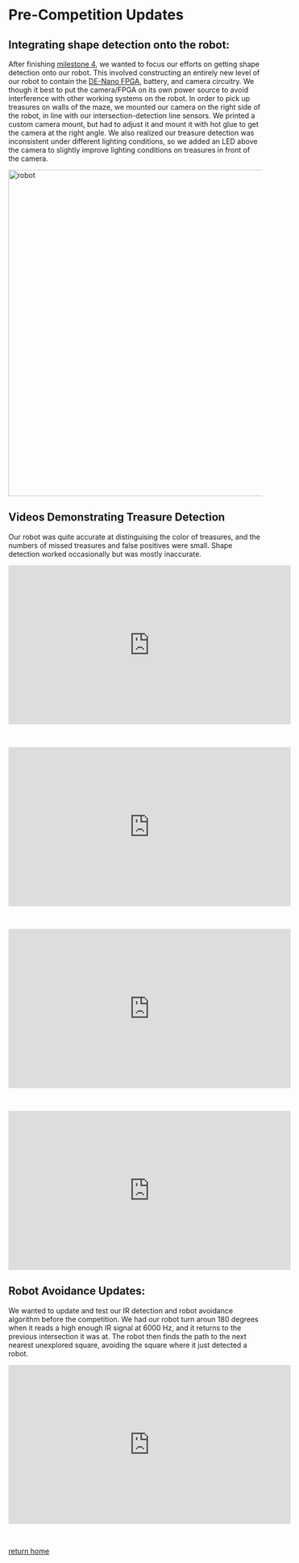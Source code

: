 # Pre-Competition Updates

## Integrating shape detection onto the robot:

After finishing [milestone 4](../Milestones/Milestone4.md), we wanted to focus our efforts on getting shape detection onto our robot. This involved constructing an entirely new level of our robot to contain the [DE-Nano FPGA](), battery, and camera circuitry. We though it best to put the camera/FPGA on its own power source to avoid interference with other working systems on the robot. In order to pick up treasures on walls of the maze, we mounted our camera on the right side of the robot, in line with our intersection-detection line sensors. We printed a custom camera mount, but had to adjust it and mount it with hot glue to get the camera at the right angle. We also realized our treasure detection was inconsistent under different lighting conditions, so we added an LED above the camera to slightly improve lighting conditions on treasures in front of the camera.

<img width="646" alt="robot" src="https://user-images.githubusercontent.com/12742304/49557189-d845ac00-f8d4-11e8-818d-6e9d9c53fe43.jpeg">

## Videos Demonstrating Treasure Detection
Our robot was quite accurate at distinguising the color of treasures, and the numbers of missed treasures and false positives were small. Shape detection worked occasionally but was mostly inaccurate. 

<iframe width="560" height="315" src="https://www.youtube.com/embed/HzJs7IEtQ9A" frameborder="0" allow="accelerometer; autoplay; encrypted-media; gyroscope; picture-in-picture" allowfullscreen></iframe>

&nbsp;

<iframe width="560" height="315" src="https://www.youtube.com/embed/Vtmck79LdVs" frameborder="0" allow="accelerometer; autoplay; encrypted-media; gyroscope; picture-in-picture" allowfullscreen></iframe>

&nbsp;

<iframe width="560" height="315" src="https://www.youtube.com/embed/Cj8_2oRjutA" frameborder="0" allow="accelerometer; autoplay; encrypted-media; gyroscope; picture-in-picture" allowfullscreen></iframe>

&nbsp;

<iframe width="560" height="315" src="https://www.youtube.com/embed/A5Kt-bS-FXg" frameborder="0" allow="accelerometer; autoplay; encrypted-media; gyroscope; picture-in-picture" allowfullscreen></iframe>

## Robot Avoidance Updates:

We wanted to update and test our IR detection and robot avoidance algorithm before the competition. We had our robot turn aroun 180 degrees when it reads a high enough IR signal at 6000 Hz, and it returns to the previous intersection it was at. The robot then finds the path to the next nearest unexplored square, avoiding the square where it just detected a robot. 

<iframe width="560" height="315" src="https://www.youtube.com/embed/qCYuCaHZuYs" frameborder="0" allow="accelerometer; autoplay; encrypted-media; gyroscope; picture-in-picture" allowfullscreen></iframe>

&nbsp;

[return home](../index.md)
